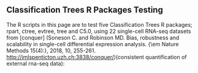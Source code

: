 ## Classification Trees R Packages Testing

The R scripts in this page are to test five Classification Trees R packages; rpart, ctree, evtree, tree and C5.0, using 22 single-cell RNA-seq datasets from [conquer] (Soneson C. and Robinson MD. Bias, robustness and scalability in single-cell differential expression analysis. {\em Nature Methods 15(4):}, 2018, 10, 255-261. http://imlspenticton.uzh.ch:3838/conquer/)(consistent quantification of external rna-seq data): 
